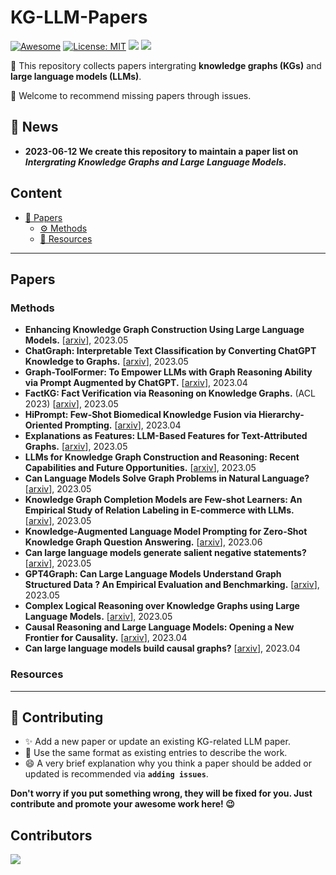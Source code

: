 # KG-LLM-Papers
[![Awesome](https://awesome.re/badge.svg)](https://github.com/zjukg/KG-LLM-Papers) 
[![License: MIT](https://img.shields.io/badge/License-MIT-green.svg)](https://github.com/zjukg/KG-LLM-Papers/blob/main/LICENSE)
![](https://img.shields.io/github/last-commit/zjukg/KG-LLM-Papers?color=green) 
![](https://img.shields.io/badge/PRs-Welcome-red) 

🙌 This repository collects papers intergrating **knowledge graphs (KGs)** and **large language models (LLMs)**.

🤩 Welcome to recommend missing papers through issues. 

<!-- Details of summary and classification of papers are shown in [wiki](https://github.com/zjukg/KG-LLM-Papers/wiki). -->

## 🔔 News
- **2023-06-12 We create this repository to maintain a paper list on *Intergrating Knowledge Graphs and Large Language Models*.**

## Content
- [📜 Papers](#papers)
  - [⚙ Methods](#methods)
  - [🧰 Resources](#resources)

---

##  Papers
 
### Methods
- **Enhancing Knowledge Graph Construction Using Large Language Models.** \[[arxiv](https://arxiv.org/pdf/2305.04676)\], 2023.05
- **ChatGraph: Interpretable Text Classification by Converting ChatGPT Knowledge to Graphs.** \[[arxiv](https://arxiv.org/abs/2305.03513)\], 2023.05
- **Graph-ToolFormer: To Empower LLMs with Graph Reasoning Ability via Prompt Augmented by ChatGPT.** \[[arxiv](https://arxiv.org/abs/2304.11116)\], 2023.04
- **FactKG: Fact Verification via Reasoning on Knowledge Graphs.** (ACL 2023) \[[arxiv](https://arxiv.org/abs/2305.06590)\], 2023.05
- **HiPrompt: Few-Shot Biomedical Knowledge Fusion via Hierarchy-Oriented Prompting.** \[[arxiv](https://arxiv.org/abs/2304.05973)\], 2023.04
- **Explanations as Features: LLM-Based Features for Text-Attributed Graphs.** \[[arxiv](https://arxiv.org/abs/2305.19523)\], 2023.05
- **LLMs for Knowledge Graph Construction and Reasoning: Recent Capabilities and Future Opportunities.** \[[arxiv](https://arxiv.org/abs/2305.13168)\], 2023.05
- **Can Language Models Solve Graph Problems in Natural Language?** \[[arxiv](https://arxiv.org/abs/2305.10037)\], 2023.05
- **Knowledge Graph Completion Models are Few-shot Learners: An Empirical Study of Relation Labeling in E-commerce with LLMs.** \[[arxiv](https://arxiv.org/abs/2305.09858)\], 2023.05
- **Knowledge-Augmented Language Model Prompting for Zero-Shot Knowledge Graph Question Answering.** \[[arxiv](https://arxiv.org/pdf/2306.04136.pdf)\], 2023.06
- **Can large language models generate salient negative statements?** \[[arxiv](https://arxiv.org/abs/2305.16755)\], 2023.05
- **GPT4Graph: Can Large Language Models Understand Graph Structured Data ? An Empirical Evaluation and Benchmarking.** \[[arxiv](https://arxiv.org/abs/2305.15066)\], 2023.05
- **Complex Logical Reasoning over Knowledge Graphs using Large Language Models.** \[[arxiv](https://arxiv.org/abs/2305.01157)\], 2023.05
- **Causal Reasoning and Large Language Models: Opening a New Frontier for Causality.** \[[arxiv](https://arxiv.org/abs/2305.00050)\], 2023.04
- **Can large language models build causal graphs?** \[[arxiv](https://arxiv.org/abs/2303.05279)\], 2023.04


### Resources

---

## 🎉 Contributing

- ✨ Add a new paper or update an existing KG-related LLM paper.
- 🧐 Use the same format as existing entries to describe the work.
- 😄 A very brief explanation why you think a paper should be added or updated is recommended via **`adding issues`**.

**Don't worry if you put something wrong, they will be fixed for you. Just contribute and promote your awesome work here! 😉**



## Contributors

<a href="https://github.com/zjukg/KG-LLM-Papers/graphs/contributors">
  <img src="https://contrib.rocks/image?repo=zjukg/KG-LLM-Papers" />
</a>
